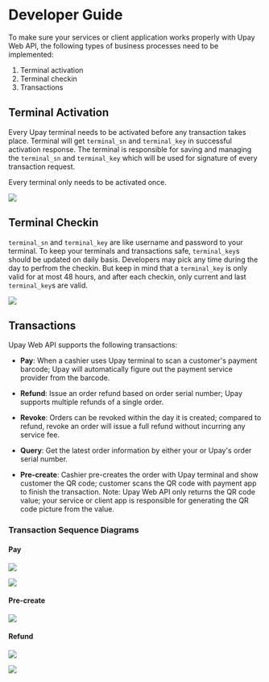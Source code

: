 # Developer Guide

To make sure your services or client application works properly with Upay Web API, the following types of business processes need to be implemented:

1. Terminal activation
2. Terminal checkin
3. Transactions


## Terminal Activation

Every Upay terminal needs to be activated before any transaction takes place. Terminal will get `terminal_sn` and `terminal_key` in successful activation response. The terminal is responsible for saving and managing the `terminal_sn` and `terminal_key` which will be used for signature of every transaction request.

Every terminal only needs to be activated once.

![](../img/activate_sd.png?raw=true) 

## Terminal Checkin

`terminal_sn` and `terminal_key` are like username and password to your terminal. To keep your terminals and transactions safe, `terminal_key`s should be updated on daily basis. Developers may pick any time during the day to perfrom the checkin. But keep in mind that a `terminal_key` is only valid for at most 48 hours, and after each checkin, only current and last `terminal_key`s are valid.

![](../img/checkin_sd.png?raw=true) 

## Transactions

Upay Web API supports the following transactions: 

* **Pay**: When a cashier uses Upay terminal to scan a customer's payment barcode; Upay will automatically figure out the payment service provider from the barcode.

* **Refund**: Issue an order refund based on order serial number; Upay supports multiple refunds of a single order.

* **Revoke**: Orders can be revoked within the day it is created; compared to refund, revoke an order will issue a full refund without incurring any service fee.

* **Query**: Get the latest order information by either your or Upay's order serial number.

* **Pre-create**: Cashier pre-creates the order with Upay terminal and show customer the QR code; customer scans the QR code with payment app to finish the transaction. Note: Upay Web API only returns the QR code value; your service or client app is responsible for generating the QR code picture from the value.


### Transaction Sequence Diagrams

#### Pay

![](../img/pay_normal_sd.png?raw=true) 

![](../img/pay_exception_sd.png?raw=true)

#### Pre-create

![](../img/precreate_sd.png?raw=true)

#### Refund

![](../img/refund_normal_sd.png?raw=true)

![](../img/refund_exception_sd.png?raw=true)
